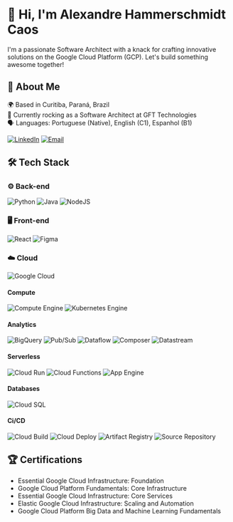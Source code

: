 # 👋 Hi, I'm Alexandre Hammerschmidt Caos

I'm a passionate Software Architect with a knack for crafting innovative solutions on the Google Cloud Platform (GCP). Let's build something awesome together!

## 🌟 About Me

🌍 Based in Curitiba, Paraná, Brazil \
💼 Currently rocking as a Software Architect at GFT Technologies \
🗣️ Languages: Portuguese (Native), English (C1), Espanhol (B1)

[![LinkedIn](https://img.shields.io/badge/Linkedin-%230077B5.svg?style=flat&logo=linkedin&logoColor=white)](<https://www.linkedin.com/in/alexandrehcaos/>)
[![Email](https://img.shields.io/badge/Email-%230078D4.svg?style=flat&logo=microsoft-outlook&logoColor=white)](mailto:alexandrecaos@hotmail.com)

## 🛠️ Tech Stack

### ⚙️ Back-end

![Python](https://img.shields.io/badge/python-3670A0?style=flat&logo=python&logoColor=ffdd54)
![Java](https://img.shields.io/badge/java-%23ED8B00.svg?style=flat&logo=openjdk&logoColor=white)
![NodeJS](https://img.shields.io/badge/Node.js-6DA55F?style=flat&logo=node.js&logoColor=white)

### 🖥️ Front-end

![React](https://img.shields.io/badge/React-%2320232a.svg?style=flat&logo=react&logoColor=%2361DAFB)
![Figma](https://img.shields.io/badge/Figma-%23F24E1E.svg?style=flat&logo=figma&logoColor=white)

### ☁️ Cloud

![Google Cloud](https://img.shields.io/badge/Google%20Cloud-%234285F4.svg?style=flat&logo=google-cloud&logoColor=white)

#### Compute

![Compute Engine](https://img.shields.io/badge/Compute%20Engine-4285F4?style=flat&logo=google-cloud&logoColor=white)
![Kubernetes Engine](https://img.shields.io/badge/Kubernetes%20Engine-4285F4?style=flat&logo=google-cloud&logoColor=white)

#### Analytics

![BigQuery](https://img.shields.io/badge/BigQuery-4285F4?style=flat&logo=google-cloud&logoColor=white)
![Pub/Sub](https://img.shields.io/badge/PubSub-4285F4?style=flat&logo=google-cloud&logoColor=white)
![Dataflow](https://img.shields.io/badge/Dataflow-4285F4?style=flat&logo=google-cloud&logoColor=white)
![Composer](https://img.shields.io/badge/Composer-4285F4?style=flat&logo=google-cloud&logoColor=white)
![Datastream](https://img.shields.io/badge/Datastream-4285F4?style=flat&logo=google-cloud&logoColor=white)

#### Serverless

![Cloud Run](https://img.shields.io/badge/Cloud%20Run-4285F4?style=flat&logo=google-cloud&logoColor=white)
![Cloud Functions](https://img.shields.io/badge/Cloud%20Functions-4285F4?style=flat&logo=google-cloud&logoColor=white)
![App Engine](https://img.shields.io/badge/App%20Engine-4285F4?style=flat&logo=google-cloud&logoColor=white)

#### Databases

![Cloud SQL](https://img.shields.io/badge/Cloud%20SQL-4285F4?style=flat&logo=google-cloud&logoColor=white)

#### Ci/CD

![Cloud Build](https://img.shields.io/badge/Cloud%20Build-4285F4?style=flat&logo=google-cloud&logoColor=white)
![Cloud Deploy](https://img.shields.io/badge/Cloud%20Deploy-4285F4?style=flat&logo=google-cloud&logoColor=white)
![Artifact Registry](https://img.shields.io/badge/Google%20Cloud%20Functions-4285F4?style=flat&logo=google-cloud&logoColor=white)
![Source Repository](https://img.shields.io/badge/Google%20Cloud%20Storage-4285F4?style=flat&logo=google-cloud&logoColor=white)

## 🏆 Certifications

- Essential Google Cloud Infrastructure: Foundation
- Google Cloud Platform Fundamentals: Core Infrastructure
- Essential Google Cloud Infrastructure: Core Services
- Elastic Google Cloud Infrastructure: Scaling and Automation
- Google Cloud Platform Big Data and Machine Learning Fundamentals

<!-- ## 📈 Stats

![Alexandre's GitHub stats](https://github-readme-stats.vercel.app/api?username=AlexandreCaos&show_icons=true&theme=radical) -->
